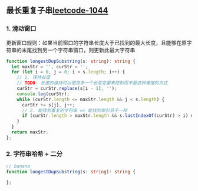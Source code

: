 <!-- 最长重复子串.md -->
## 最长重复子串[leetcode-1044](https://leetcode-cn.com/problems/longest-duplicate-substring/)

### 1. 滑动窗口
更新窗口规则：如果当前窗口的字符串长度大于已找到的最大长度，且能够在原字符串的末尾找到另一个字符串窗口，则更新此最大字符串
```ts
function longestDupSubstring(s: string): string {
  let maxStr = '', curStr = '';
  for (let i = 0, j = 0; i < s.length; i++) {
    // 1. 保持长度
    // TODO: 长度的维持可以使用多一个长度变量来控制而不是这种难懂的方式
    curStr = curStr.replace(s[i - 1], '');
    console.log(curStr);
    while (curStr.length <= maxStr.length && j < s.length) {
      curStr += s[j], j++;
      // 2. 能找到重复的字符串 => 能找到索引且不一样
      if (curStr.length > maxStr.length && s.lastIndexOf(curStr) > i) maxStr = curStr;
    }
  }
  return maxStr;
};
```

### 2. 字符串哈希 + 二分
```ts
// banana
function longestDupSubstring(s: string): string {

};
```